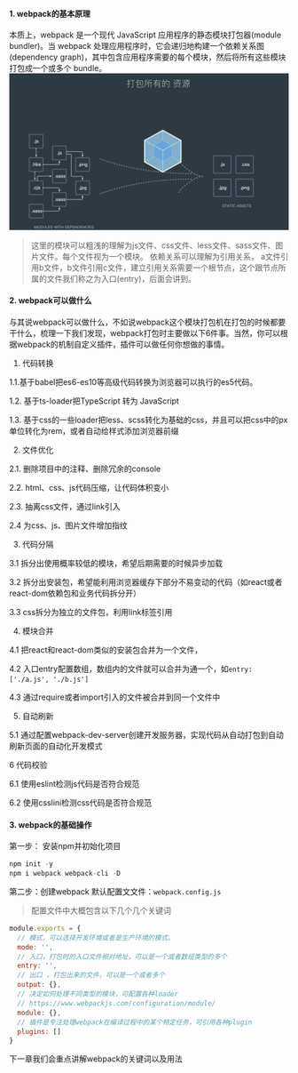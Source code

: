 #### 1. webpack的基本原理

本质上，webpack 是一个现代 JavaScript 应用程序的静态模块打包器(module bundler)。当 webpack 处理应用程序时，它会递归地构建一个依赖关系图(dependency graph)，其中包含应用程序需要的每个模块，然后将所有这些模块打包成一个或多个 bundle。
![](./image/dependency_graph.png)

> 这里的模块可以粗浅的理解为js文件、css文件、less文件、sass文件、图片文件。每个文件视为一个模块。
> 依赖关系可以理解为引用关系， a文件引用b文件，b文件引用c文件，建立引用关系需要一个根节点，这个跟节点所属的文件我们称之为入口(entry)，后面会讲到。

#### 2. webpack可以做什么

与其说webpack可以做什么，不如说webpack这个模块打包机在打包的时候都要干什么，梳理一下我们发现，webpack打包时主要做以下6件事。当然，你可以根据webpack的机制自定义插件，插件可以做任何你想做的事情。

1. 代码转换 

1.1.基于babel把es6-es10等高级代码转换为浏览器可以执行的es5代码。

1.2. 基于ts-loader把TypeScript 转为 JavaScript

1.3. 基于css的一些loader把less、scss转化为基础的css，并且可以把css中的px单位转化为rem，或者自动给样式添加浏览器前缀

2. 文件优化

2.1. 删除项目中的注释、删除冗余的console

2.2. html、css、js代码压缩，让代码体积变小

2.3. 抽离css文件，通过link引入

2.4 为css、js、图片文件增加指纹

3. 代码分隔

3.1 拆分出使用概率较低的模块，希望后期需要的时候异步加载

3.2 拆分出安装包，希望能利用浏览器缓存下部分不易变动的代码（如react或者react-dom依赖包和业务代码拆分开）

3.3 css拆分为独立的文件包，利用link标签引用

4. 模块合并

4.1 把react和react-dom类似的安装包合并为一个文件，

4.2 入口entry配置数组，数组内的文件就可以合并为通一个，如`entry: ['./a.js', './b.js']`

4.3 通过require或者import引入的文件被合并到同一个文件中

5. 自动刷新

5.1 通过配置webpack-dev-server创建开发服务器，实现代码从自动打包到自动刷新页面的自动化开发模式

6 代码校验

6.1 使用eslint检测js代码是否符合规范

6.2 使用csslini检测css代码是否符合规范


#### 3. webpack的基础操作

第一步： 安装npm并初始化项目

```js
npm init -y
npm i webpack webpack-cli -D
```

第二步：创建webpack 默认配置⽂文件：`webpack.config.js`

> 配置文件中大概包含以下几个几个关键词

```js
module.exports = {
  // 模式，可以选择开发环境或者是生产环境的模式。
  mode: '', 
  // 入口，打包时的入口文件相对地址，可以是一个或者数组类型的多个
  entry: '', 
  // 出口 ，打包出来的文件，可以是一个或者多个
  output: {},   
  // 决定如何处理不同类型的模块，可配置各种loader
  // https://www.webpackjs.com/configuration/module/
  module: {},
  // 插件是专注处理webpack在编译过程中的某个特定任务，可引用各种plugin
  plugins: []
}
```

下一章我们会重点讲解webpack的关键词以及用法
